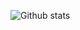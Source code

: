 ![Github stats](https://github-readme-stats.vercel.app/api?username=ignacio-rocco&theme=highcontrast&show_icons=true&count_private=true)
